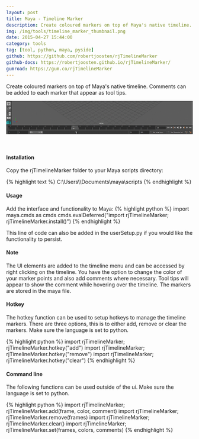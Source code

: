 ```yaml
---
layout: post
title: Maya - Timeline Marker
description: Create coloured markers on top of Maya's native timeline. Comments can be added to each marker that appear as tool tips.
img: /img/tools/timeline_marker_thumbnail.png
date: 2015-04-27 15:44:00
category: tools
tag: [tool, python, maya, pyside]
github: https://github.com/robertjoosten/rjTimelineMarker
github-docs: https://robertjoosten.github.io/rjTimelineMarker/
gumroad: https://gum.co/rjTimelineMarker
---
```

<p class="justify">Create coloured markers on top of Maya's native timeline. Comments can be added to each marker that appear as tool tips.</p>

<p align="center"><img class="col three" src="/img/tools/timeline_marker_demo.gif"/></p>
<br>
<h4>Installation</h4> 
<p class="justify">Copy the rjTimelineMarker folder to your Maya scripts directory: </p>
{% highlight text %}
C:\Users\<USER>\Documents\maya\scripts
{% endhighlight %}

<h4>Usage</h4> 
Add the interface and functionality to Maya:
{% highlight python %}
import maya.cmds as cmds 
cmds.evalDeferred("import rjTimelineMarker; rjTimelineMarker.install()")
{% endhighlight %}
<p class="justify">This line of code can also be added in the userSetup.py if you would like the functionality to persist. </p>

<h4>Note</h4>
<p class="justify">The UI elements are added to the timeline menu and can be accessed by right clicking on the timeline. You have the option to change the color of your marker points and also add comments where necessary. Tool tips will appear to show the comment while hovering over the timeline. The markers are stored in the maya file.</p>

<h4>Hotkey</h4>
<p class="justify">The hotkey function can be used to setup hotkeys to manage the timeline markers. There are three options, this is to either add, remove or clear the markers. Make sure the language is set to python.</p>
{% highlight python %}
import rjTimelineMarker; rjTimelineMarker.hotkey("add")
import rjTimelineMarker; rjTimelineMarker.hotkey("remove")
import rjTimelineMarker; rjTimelineMarker.hotkey("clear")
{% endhighlight %}

<h4>Command line</h4>
<p class="justify">The following functions can be used outside of the ui. Make sure the language is set to python.</p>
{% highlight python %}
import rjTimelineMarker; rjTimelineMarker.add(frame, color, comment)
import rjTimelineMarker; rjTimelineMarker.remove(frames)
import rjTimelineMarker; rjTimelineMarker.clear()
import rjTimelineMarker; rjTimelineMarker.set(frames, colors, comments)
{% endhighlight %}